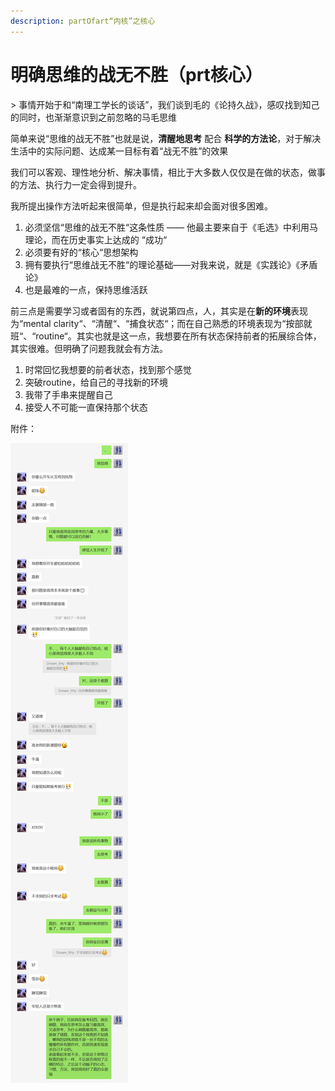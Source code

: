 ```yaml
---
description: partOfart“内核”之核心
---
```


# 明确思维的战无不胜（prt核心）

\> 事情开始于和“南理工学长的谈话”，我们谈到毛的《论持久战》，感叹找到知己的同时，也渐渐意识到之前忽略的马毛思维

简单来说“思维的战无不胜”也就是说，**清醒地思考** 配合 **科学的方法论**，对于解决生活中的实际问题、达成某一目标有着“战无不胜”的效果

我们可以客观、理性地分析、解决事情，相比于大多数人仅仅是在做的状态，做事的方法、执行力一定会得到提升。

我所提出操作方法听起来很简单，但是执行起来却会面对很多困难。

1. 必须坚信“思维的战无不胜“这条性质 —— 他最主要来自于《毛选》中利用马理论，而在历史事实上达成的 “成功“ 
2. 必须要有好的“核心“思想架构
3. 拥有要执行“思维战无不胜“的理论基础——对我来说，就是《实践论》《矛盾论》
4. 也是最难的一点，保持思维活跃

前三点是需要学习或者固有的东西，就说第四点，人，其实是在**新的环境**表现为“mental clarity“、“清醒“、“捕食状态“；而在自己熟悉的环境表现为“按部就班“、“routine“。其实也就是这一点，我想要在所有状态保持前者的拓展综合体，其实很难。但明确了问题我就会有方法。

1. 时常回忆我想要的前者状态，找到那个感觉
2. 突破routine，给自己的寻找新的环境
3. 我带了手串来提醒自己
4. 接受人不可能一直保持那个状态













附件：

![](../.gitbook/assets/hui-hen-qiang-.png)
